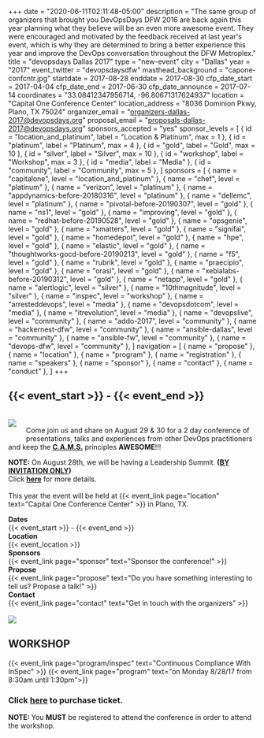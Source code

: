 +++
date = "2020-06-11T02:11:48-05:00"
description = "The same group of organizers that brought you DevOpsDays DFW 2016 are back again this year planning what they believe will be an even more awesome event. They were encouraged and motivated by the feedback received at last year's event, which is why they are determined to bring a better experience this year and improve the DevOps conversation throughout the DFW Metroplex."
title = "devopsdays Dallas 2017"
type = "new-event"
city = "Dallas"
year = "2017"
event_twitter = "devopsdaysdfw"
masthead_background = "capone-confcntr.jpg"
startdate = 2017-08-28
enddate = 2017-08-30
cfp_date_start = 2017-04-04
cfp_date_end = 2017-06-30
cfp_date_announce = 2017-07-14
coordinates = "33.08412347956714, -96.80671317624937"
location = "Capital One Conference Center"
location_address = "8036 Dominion Pkwy, Plano, TX 75024"
organizer_email = "organizers-dallas-2017@devopsdays.org"
proposal_email = "proposals-dallas-2017@devopsdays.org"
sponsors_accepted = "yes"
sponsor_levels = [
    { id = "location_and_platinum", label = "Location & Platinum", max = 1 },
    { id = "platinum", label = "Platinum", max = 4 },
    { id = "gold", label = "Gold", max = 10 },
    { id = "silver", label = "Silver", max = 10 },
    { id = "workshop", label = "Workshop", max = 3 },
    { id = "media", label = "Media" },
    { id = "community", label = "Community", max = 5 },
]
sponsors = [
    { name = "capitalone", level = "location_and_platinum" },
    { name = "chef", level = "platinum" },
    { name = "verizon", level = "platinum" },
    { name = "appdynamics-before-20180316", level = "platinum" },
    { name = "dellemc", level = "platinum" },
    { name = "pivotal-before-20190307", level = "gold" },
    { name = "ns1", level = "gold" },
    { name = "improving", level = "gold" },
    { name = "redhat-before-20190528", level = "gold" },
    { name = "opsgenie", level = "gold" },
    { name = "xmatters", level = "gold" },
    { name = "signifai", level = "gold" },
    { name = "homedepot", level = "gold" },
    { name = "hpe", level = "gold" },
    { name = "elastic", level = "gold" },
    { name = "thoughtworks-gocd-before-20190213", level = "gold" },
    { name = "f5", level = "gold" },
    { name = "rubrik", level = "gold" },
    { name = "praecipio", level = "gold" },
    { name = "orasi", level = "gold" },
    { name = "xebialabs-before-20190312", level = "gold" },
    { name = "netapp", level = "gold" },
    { name = "alertlogic", level = "silver" },
    { name = "10thmagnitude", level = "silver" },
    { name = "inspec", level = "workshop" },
    { name = "arresteddevops", level = "media" },
    { name = "devopsdotcom", level = "media" },
    { name = "itrevolution", level = "media" },
    { name = "devopslive", level = "community" },
    { name = "addo-2017", level = "community" },
    { name = "hackernest-dfw", level = "community" },
    { name = "ansible-dallas", level = "community" },
    { name = "ansible-fw", level = "community" },
    { name = "devops-dfw", level = "community" },
]
navigation = [
    { name = "propose" },
    { name = "location" },
    { name = "program" },
    { name = "registration" },
    { name = "speakers" },
    { name = "sponsor" },
    { name = "contact" },
    { name = "conduct" },
]
+++
<h2>{{< event_start >}} - {{< event_end >}}</h2>

<br>

<img style="float: left; max-width: 300px; padding: 0px 20px 20px 0px" src="/events/2017/dallas/logo.png">

Come join us and share on August 29 & 30 for a 2 day conference of presentations, talks and experiences from other DevOps practitioners and keep the <b><a href="http://devopsdictionary.com/wiki/CAMS">C.A.M.S.</a></b> principles <b>AWESOME</b>!!!

**NOTE:** On August 28th, we will be having a Leadership Summit. **(<a href="/events/2017/dallas/leadership">BY INVITATION ONLY</a>)**<br>
Click <strong><a href="/events/2017/dallas/leadership">here</a></strong> for more details. 
<br> <br>
This year the event will be held at
{{< event_link page="location" text="Capital One Conference Center" >}} in Plano, TX. 

<!-- div style="font-weight: bolder; font-size: 150%">Check out this year's {{< event_link page="program" text="awesome program!" >}}</div>

<div style="clear: both"></div> -->

<div class = "row">
  <div class = "col-md-2">
    <strong>Dates</strong>
  </div>
  <div class = "col-md-8">
    {{< event_start >}} - {{< event_end >}}
  </div>
</div>

<div class = "row">
  <div class = "col-md-2">
    <strong>Location</strong>
  </div>
  <div class = "col-md-8">
    {{< event_location >}}
  </div>
</div>

<!-- <div class = "row">
  <div class = "col-md-2">
    <strong>Register</strong>
  </div>
  <div class = "col-md-8">
    {{< event_link page="registration" text="Register to attend the conference!" >}}
  </div>
</div> -->

<!-- <div class = "row">
  <div class = "col-md-2">
    <strong>Program</strong>
  </div>
  <div class = "col-md-8">
    View the {{< event_link page="program" text="program." >}}
  </div>
</div> -->

<!-- <div class = "row">
  <div class = "col-md-2">
    <strong>Speakers</strong>
  </div>
  <div class = "col-md-8">
    Check out the {{< event_link page="speakers" text="speakers!" >}}
  </div>
</div> -->

<div class = "row">
  <div class = "col-md-2">
    <strong>Sponsors</strong>
  </div>
  <div class = "col-md-8">
    {{< event_link page="sponsor" text="Sponsor the conference!" >}}
  </div>
</div>

<div class = "row">
  <div class = "col-md-2">
    <strong>Propose</strong>
  </div>
  <div class = "col-md-8">
    {{< event_link page="propose" text="Do you have something interesting to tell us? Propose a talk!" >}}
  </div>
</div> 

<div class = "row">
  <div class = "col-md-2">
    <strong>Contact</strong>
  </div>
  <div class = "col-md-8">
    {{< event_link page="contact" text="Get in touch with the organizers" >}}
  </div>
</div>
<br>

<img style="float: center; max-width: 150px; padding: 0px 0px 0px 0px" src="/events/2017/dallas/available-now.png">

## WORKSHOP
{{< event_link page="program/inspec" text="Continuous Compliance With InSpec" >}}
{{< event_link page="program" text="on Monday 8/28/17 from 8:30am until 1:30pm">}}
### Click <strong>[here](https://www.eventbrite.com/e/devopsdays-dfw-2017-tickets-33482024637?=InSpecWS#tickets)</strong> to purchase ticket.
<strong>NOTE: </strong>You <strong>MUST</strong> be registered to attend the conference in order to attend the workshop.
<br>

<!-- Go to www.addthis.com/dashboard to customize your tools -->
<div class="addthis_horizontal_follow_toolbox"></div>
<!-- Go to www.addthis.com/dashboard to customize your tools -->
<script type="text/javascript" src="//s7.addthis.com/js/300/addthis_widget.js#pubid=ra-5724f5b54cc142a1"></script>

<!--
{{< event_twitter >}}
-->

